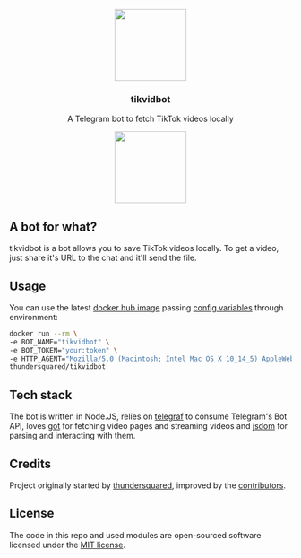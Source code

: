 <p align="center">
  <img src="https://github.com/thundersquared/tikvidbot/raw/master/media/Icon@2x.png" width="128" />
  <h3 align="center">tikvidbot</h3>
  <p align="center">A Telegram bot to fetch TikTok videos locally</p>
  <p align="center">
    <a href="https://t.me/tikvidbot" target="_blank">
      <img src="https://github.com/thundersquared/tikvidbot/raw/master/media/Button@2x.png" width="128" />
    </a>
  </p>
</p>

## A bot for what?

tikvidbot is a bot allows you to save TikTok videos locally. To get a video, just share it's URL to the chat and it'll send the file.

## Usage

You can use the latest [docker hub image](https://hub.docker.com/r/thundersquared/tikvidbot) passing [config variables](./config.js) through environment:

```bash
docker run --rm \
-e BOT_NAME="tikvidbot" \
-e BOT_TOKEN="your:token" \
-e HTTP_AGENT="Mozilla/5.0 (Macintosh; Intel Mac OS X 10_14_5) AppleWebKit/605.1.15 (KHTML, like Gecko)" \
thundersquared/tikvidbot
```

## Tech stack

The bot is written in Node.JS, relies on [telegraf](https://github.com/telegraf/telegraf) to consume Telegram's Bot API, loves [got](https://github.com/sindresorhus/got) for fetching video pages and streaming videos and [jsdom](https://github.com/jsdom/jsdom) for parsing and interacting with them.

## Credits

Project originally started by [thundersquared](https://github.com/thundersquared), improved by the [contributors](https://github.com/thundersquared/tikvidbot/graphs/contributors).

## License

The code in this repo and used modules are open-sourced software licensed under the [MIT license](LICENSE.md).
